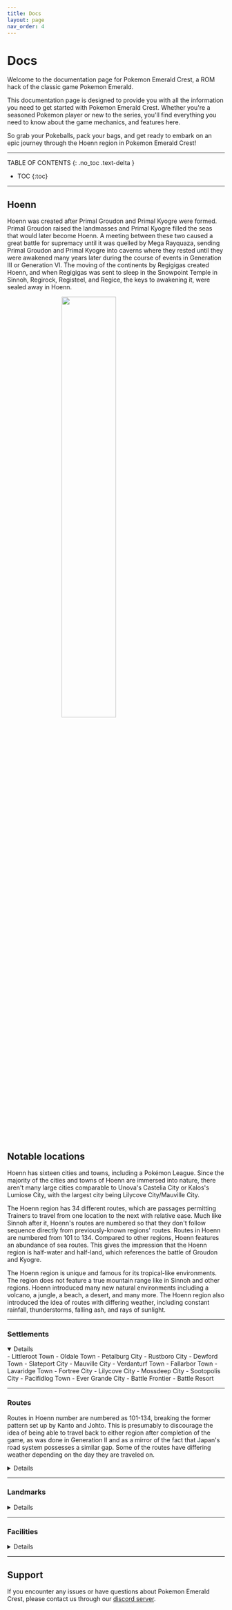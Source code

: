 ```yaml
---
title: Docs
layout: page
nav_order: 4
---
```

# Docs

Welcome to the documentation page for Pokemon Emerald Crest, a ROM hack of the classic game Pokemon Emerald.

This documentation page is designed to provide you with all the information you need to get started with Pokemon Emerald Crest. Whether you're a seasoned Pokemon player or new to the series, you'll find everything you need to know about the game mechanics, and features here.

So grab your Pokeballs, pack your bags, and get ready to embark on an epic journey through the Hoenn region in Pokemon Emerald Crest!

---

TABLE OF CONTENTS
{: .no_toc .text-delta }

- TOC
{:toc}

---

## Hoenn

Hoenn was created after Primal Groudon and Primal Kyogre were formed. Primal Groudon raised the landmasses and Primal Kyogre filled the seas that would later become Hoenn. A meeting between these two caused a great battle for supremacy until it was quelled by Mega Rayquaza, sending Primal Groudon and Primal Kyogre into caverns where they rested until they were awakened many years later during the course of events in Generation III or Generation VI. The moving of the continents by Regigigas created Hoenn, and when Regigigas was sent to sleep in the Snowpoint Temple in Sinnoh, Regirock, Registeel, and Regice, the keys to awakening it, were sealed away in Hoenn.

<style>
  .center {
    display: block;
    margin-left: auto;
    margin-right: auto;
    width: 50%;
  }
</style>

<img src="https://archives.bulbagarden.net/media/upload/thumb/8/85/Hoenn_ORAS.png/600px-Hoenn_ORAS.png" class="center">

## Notable locations

Hoenn has sixteen cities and towns, including a Pokémon League. Since the majority of the cities and towns of Hoenn are immersed into nature, there aren't many large cities comparable to Unova's Castelia City or Kalos's Lumiose City, with the largest city being Lilycove City/Mauville City.

The Hoenn region has 34 different routes, which are passages permitting Trainers to travel from one location to the next with relative ease. Much like Sinnoh after it, Hoenn's routes are numbered so that they don't follow sequence directly from previously-known regions' routes. Routes in Hoenn are numbered from 101 to 134. Compared to other regions, Hoenn features an abundance of sea routes. This gives the impression that the Hoenn region is half-water and half-land, which references the battle of Groudon and Kyogre.

The Hoenn region is unique and famous for its tropical-like environments. The region does not feature a true mountain range like in Sinnoh and other regions. Hoenn introduced many new natural environments including a volcano, a jungle, a beach, a desert, and many more. The Hoenn region also introduced the idea of routes with differing weather, including constant rainfall, thunderstorms, falling ash, and rays of sunlight.

---

### Settlements 
<details open markdown="block">
- Littleroot Town
- Oldale Town
- Petalburg City
- Rustboro City
- Dewford Town
- Slateport City
- Mauville City
- Verdanturf Town
- Fallarbor Town
- Lavaridge Town
- Fortree City
- Lilycove City
- Mossdeep City
- Sootopolis City
- Pacifidlog Town
- Ever Grande City
- Battle Frontier
- Battle Resort
</details>

---

### Routes 

Routes in Hoenn number are numbered as 101-134, breaking the former pattern set up by Kanto and Johto. This is presumably to discourage the idea of being able to travel back to either region after completion of the game, as was done in Generation II and as a mirror of the fact that Japan's road system possesses a similar gap. Some of the routes have differing weather depending on the day they are traveled on.

<details close markdown="block">
- Route 101
- Route 102
- Route 103
- Route 104
- Route 105
- Route 106
- Route 107
- Route 108
- Route 109
- Route 110
- Route 111
- Route 112
- Route 113
- Route 114
- Route 115
- Route 116
- Route 117
- Route 118
- Route 119
- Route 120
- Route 121
- Route 122
- Route 123
- Route 124
- Route 125
- Route 126
- Route 127 
- Route 128
- Route 129
- Route 130
- Route 131
- Route 132
- Route 133
- Route 134
- Underwater
</details>

---

### Landmarks 
<details close markdown="block">
- Petalburg Woods
- Rusturf Tunnel
- Island Cave
- Granite Cave
- Abandoned Ship
- Sea Mauville
- Oceanic Museum
- Seaside Cycling Road
- Trick House
- Mauville Game Corner
- New Mauville
- Trainer Hill
- Desert Ruins
- Mirage Tower
- Fiery Path
- Jagged Pass
- Mt. Chimney
- Desert Underpass
- Meteor Falls
- Weather Institute
- Scorched Slab
- Ancient Tomb
- Safari Zone
- Mt. Pyre
- Lilycove Museum
- Shoal Cave
- Team Aqua Hideout
- Team Magma Hideout (Lilycove, Jagged Pass)
- Mossdeep Space Center
- Seafloor Cavern
- Cave of Origin
- Mirage Island
- Sky Pillar
- Victory Road
- Sealed Chamber
- Artisan Cave
- Altering Cave
- Southern Island
- Marine Cave
- Terra Cave
</details>

---
  
### Facilities 
<details close markdown="block">
- Contest Hall
- Battle Maison
- Battle Tower
- Battle Tent
</details>

---

## Support

If you encounter any issues or have questions about Pokemon Emerald Crest, please contact us through our [discord server].

[discord server]: https://discord.gg/aaghat-s-server-965900074532081674
